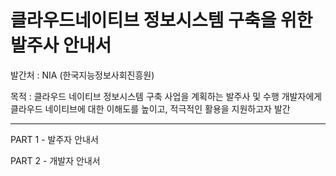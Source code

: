 # 클라우드네이티브 정보시스템 구축을 위한 발주사 안내서

발간처 : NIA (한국지능정보사회진흥원)

목적 : 클라우드 네이티브 정보시스템 구축 사업을 계획하는 발주사 및 수행 개발자에게 클라우드 네이티브에 대한 이해도를 높이고, 적극적인 활용을 지원하고자 발간

***

PART 1 - 발주자 안내서

PART 2 - 개발자 안내서
